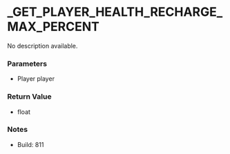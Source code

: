 # _GET_PLAYER_HEALTH_RECHARGE_MAX_PERCENT

No description available.

### Parameters
* Player player

### Return Value
* float

### Notes
* Build: 811

